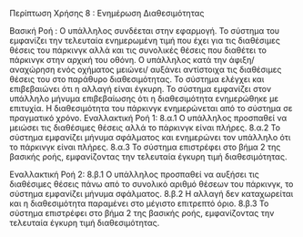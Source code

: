 Περίπτωση Χρήσης 8 : Ενημέρωση Διαθεσιμότητας

Βασική Ροή :
Ο υπάλληλος συνδέεται στην εφαρμογή.
Το σύστημα του εμφανίζει την τελευταία ενημερωμένη τιμή που έχει για τις διαθέσιμες θέσεις του πάρκινγκ αλλά και τις συνολικές θέσεις που διαθέτει το πάρκινγκ στην αρχική του οθόνη.
Ο υπάλληλος κατά την άφιξη/ αναχώρηση ενός οχήματος μειώνει/ αυξάνει αντίστοιχα τις διαθέσιμες θέσεις του στο παράθυρο διαθεσιμότητας.
Το σύστημα ελέγχει και επιβεβαιώνει ότι η αλλαγή είναι έγκυρη.
Το σύστημα εμφανίζει στον υπάλληλο μήνυμα επιβεβαίωσης ότι η διαθεσιμότητα ενημερώθηκε με επιτυχία. 
Η διαθεσιμότητα του πάρκινγκ ενημερώνεται από το σύστημα σε πραγματικό χρόνο.
Εναλλακτική Ροή 1: 
8.α.1  Ο υπάλληλος προσπαθεί να μειώσει τις διαθέσιμες θέσεις αλλά το πάρκινγκ είναι πλήρες.
8.α.2 Το σύστημα εμφανίζει μήνυμα σφάλματος και ενημερώνει τον υπάλληλο ότι το πάρκινγκ είναι πλήρες.
8.α.3 Το σύστημα επιστρέφει στο βήμα 2 της βασικής ροής, εμφανίζοντας την τελευταία έγκυρη τιμή διαθεσιμότητας.

Εναλλακτική Ροή 2: 
8.β.1 Ο υπάλληλος προσπαθεί να αυξήσει τις διαθέσιμες θέσεις πάνω από το συνολικό αριθμό θέσεων του πάρκινγκ, το σύστημα εμφανίζει μήνυμα σφάλματος.
8.β.2 Η αλλαγή δεν καταχωρείται και η διαθεσιμότητα παραμένει στο μέγιστο επιτρεπτό όριο.
8.β.3 Το σύστημα επιστρέφει στο βήμα 2 της βασικής ροής, εμφανίζοντας την τελευταία έγκυρη τιμή διαθεσιμότητας.
